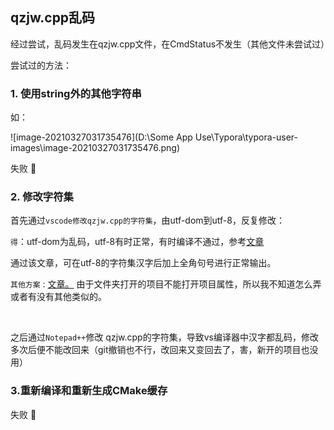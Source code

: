 ## qzjw.cpp乱码

经过尝试，乱码发生在qzjw.cpp文件，在CmdStatus不发生（其他文件未尝试过）



尝试过的方法：



### 1. 使用string外的其他字符串

如：

![image-20210327031735476](D:\Some App Use\Typora\typora-user-images\image-20210327031735476.png)

失败 :face_with_head_bandage:



### 2. 修改字符集

首先通过`vscode修改qzjw.cpp的字符集`，由utf-dom到utf-8，反复修改：

`得`：utf-dom为乱码，utf-8有时正常，有时编译不通过，参考[文章](https://blog.csdn.net/weixin_42168230/article/details/112176453)

通过该文章，可在utf-8的字符集汉字后加上全角句号进行正常输出。

`其他方案` : [文章。](https://blog.csdn.net/weixin_43866731/article/details/112637100?utm_medium=distribute.pc_aggpage_search_result.none-task-blog-2~aggregatepage~first_rank_v2~rank_aggregation-2-112637100.pc_agg_rank_aggregation&utm_term=vs%E5%B8%B8%E9%87%8F%E4%B8%AD%E6%9C%89%E6%8D%A2%E8%A1%8C%E7%AC%A6&spm=1000.2123.3001.4430) 由于文件夹打开的项目不能打开项目属性，所以我不知道怎么弄或者有没有其他类似的。



<br/>



之后通过`Notepad++`修改 qzjw.cpp的字符集，导致vs编译器中汉字都乱码，修改多次后便不能改回来（git撤销也不行，改回来又变回去了，害，新开的项目也没用）



### 3.重新编译和重新生成CMake缓存

失败 :face_with_head_bandage:









